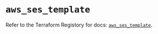 # `aws_ses_template`

Refer to the Terraform Registory for docs: [`aws_ses_template`](https://registry.terraform.io/providers/hashicorp/aws/3.76.1/docs/resources/ses_template).
